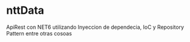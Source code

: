 # nttData
ApiRest con NET6 utilizando Inyeccion de dependecia, IoC y Repository Pattern entre otras cosoas
